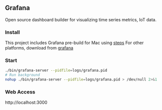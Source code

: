 Grafana
-------
Open source dashboard builder for visualizing time series metrics, IoT data.

### Install 
This project includes Grafana pre-build for Mac using [steps](http://docs.grafana.org/project/building_from_source/)
For other platforms, download from [grafana](http://grafana.org/download/)

### Start
```bash
./bin/grafana-server --pidfile=logs/grafana.pid
# Run background
nohup ./bin/grafana-server --pidfile=logs/grafana.pid > /dev/null 2>&1 &
```

### Web Access

http://localhost:3000
